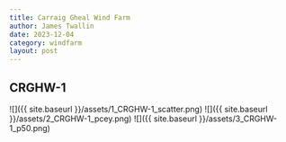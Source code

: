 ```yaml
---
title: Carraig Gheal Wind Farm
author: James Twallin
date: 2023-12-04
category: windfarm
layout: post
---
```

CRGHW-1
-------------
![]({{ site.baseurl }}/assets/1_CRGHW-1_scatter.png)
![]({{ site.baseurl }}/assets/2_CRGHW-1_pcey.png)
![]({{ site.baseurl }}/assets/3_CRGHW-1_p50.png)

